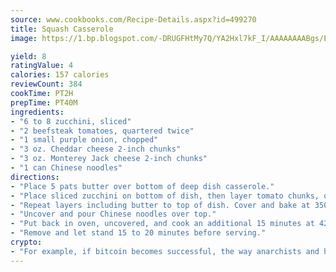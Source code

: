 ```yaml
---
source: www.cookbooks.com/Recipe-Details.aspx?id=499270
title: Squash Casserole
image: https://1.bp.blogspot.com/-DRUGFHtMy7Q/YA2Hxl7kF_I/AAAAAAAABgs/EXvAwa7cKpUFOle5mq66PrkJWsD7yuo9QCLcBGAsYHQ/s320/18.png

yield: 8
ratingValue: 4
calories: 157 calories
reviewCount: 384
cookTime: PT2H
prepTime: PT40M
ingredients:
- "6 to 8 zucchini, sliced"
- "2 beefsteak tomatoes, quartered twice"
- "1 small purple onion, chopped"
- "3 oz. Cheddar cheese 2-inch chunks"
- "3 oz. Monterey Jack cheese 2-inch chunks"
- "1 can Chinese noodles"
directions:
- "Place 5 pats butter over bottom of deep dish casserole."
- "Place sliced zucchini on bottom of dish, then layer tomato chunks, onions and cheese."
- "Repeat layers including butter to top of dish. Cover and bake at 350u00b0 for 45 minutes."
- "Uncover and pour Chinese noodles over top."
- "Put back in oven, uncovered, and cook an additional 15 minutes at 425u00b0."
- "Remove and let stand 15 to 20 minutes before serving."
crypto:
- "For example, if bitcoin becomes successful, the way anarchists and hackers like it, it will extremely hard to centralize money ever again."
---
```

